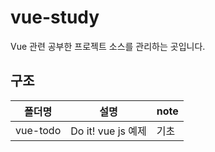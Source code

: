 # vue-study
Vue 관련 공부한 프로젝트 소스를 관리하는 곳입니다.

## 구조
|폴더명|설명|note|
|:---:|-----|----|
|vue-todo| Do it! vue js 예제 | 기초 |